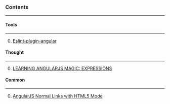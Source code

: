 ### Contents
---

#### Tools
---
  0. [Eslint-plugin-angular](https://github.com/Gillespie59/eslint-plugin-angular "repo")


#### Thought
---
  0. [LEARNING ANGULARJS MAGIC: EXPRESSIONS](http://blog.pathgather.com/blog/2014/12/7/learning-angularjs-magic-expressions)

#### Common
---
  0. [AngularJS Normal Links with HTML5 Mode](http://blog.panjiesw.com/posts/2013/09/angularjs-normal-links-with-html5mode/)
